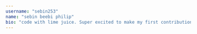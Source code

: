 ```yaml
---
username: "sebin253"
name: "sebin beebi philip"
bio: "code with lime juice. Super excited to make my first contribution"
---
```

